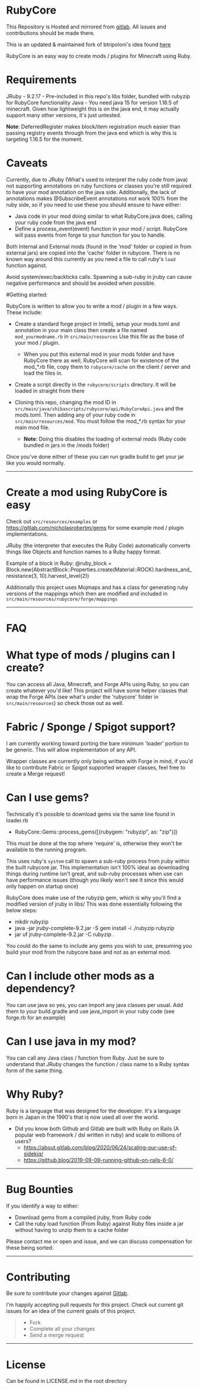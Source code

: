 RubyCore
========

This Repository is Hosted and mirrored from [gitlab](https://gitlab.com/nicholasrobertm/rubycore).
All issues and contributions should be made there.

This is an updated & maintained fork of btripoloni's idea found [here](https://github.com/btripoloni/RubyCore)

RubyCore is an easy way to create mods / plugins for Minecraft using Ruby.

Requirements
============
JRuby - 9.2.17 - Pre-included in this repo's libs folder, bundled with rubyzip for RubyCore functionality
Java - You need java 15 for version 1.16.5 of minecraft. Given how lightweight this is on the java end, it may actually support many other versions, it's just untested.

**Note**: DeferredRegister makes block/item registration much easier than passing registry events through from the java end which is why this is targeting 1.16.5 for the moment.

Caveats
=======

Currently, due to JRuby (What's used to interpret the ruby code from java) not supporting annotations on ruby functions or classes you're still required to have your mod annotation on the java side.
Additionally, the lack of annotations makes @SubscribeEvent annotations not work 100% from the ruby side, so if you need to use these you should ensure to have either:
- Java code in your mod doing similar to what RubyCore.java does, calling your ruby code from the java end
- Define a process_event(event) function in your mod / script. RubyCore will pass events from forge to your function for you to handle.

Both Internal and External mods (found in the 'mod' folder or copied in from external jars) are copied into the 'cache' folder in rubycore. 
There is no known way around this currently as you need a file to call ruby's `load` function against.

Avoid system/exec/backticks calls. Spawning a sub-ruby in jruby can cause negative performance and should be avoided when possible.

#Getting started:

RubyCore is written to allow you to write a mod / plugin in a few ways. These include:
  
* Create a standard forge project in Intellij, setup your mods.toml and annotation in your main class then create a file named `mod_yourmodname.rb` in `src/main/resources` Use this file as the base of your mod / plugin.   
    * When you put this external mod in your mods folder and have RubyCore there as well, 
      RubyCore will scan for existence of the mod_*.rb file, copy them to `rubycore/cache` on the client / server and load the files in.

* Create a script directly in the `rubycore/scripts` directory. It will be loaded in straight from there

* Cloning this repo, changing the mod ID in `src/main/java/shibascripts/rubycore/api/RubyCoreApi.java` and the mods.toml. Then adding any of your ruby code in `src/main/resources/mod`. You must follow the mod_*.rb syntax for your main mod file.
  * **Note**: Doing this disables the loading of external mods (Ruby code bundled in jars in the /mods folder)

Once you've done either of these you can run gradle build to get your jar like you would normally.

---
Create a mod using RubyCore is easy
===================================

Check out `src/resources/examples` or https://gitlab.com/nicholasrobertm/gems for some example mod / plugin implementations.

JRuby (the interpreter that executes the Ruby Code) automatically converts things like Objects and function names to a Ruby happy format.

Example of a block in Ruby:
@ruby_block = Block.new(AbstractBlock::Properties.create(Material::ROCK).hardness_and_resistance(3, 10).harvest_level(2))

Additionally this project uses Mojmaps and has a class for generating ruby versions of the mappings which then are modified and included in `src/main/resources/rubycore/forge/mappings`

---
FAQ
===

What type of mods / plugins can I create?
===============================

You can access all Java, Minecraft, and Forge APIs using Ruby, so you can create whatever you'd like! This project will have some helper classes that wrap the Forge APIs (see what's under the 'rubycore' folder in `src/main/resources`) so check those out as well.

Fabric / Sponge / Spigot support?
=================================

I am currently working toward porting the bare minimum 'loader' portion to be generic. This will allow implementation of any API.

Wrapper classes are currently only being written with Forge in mind, if you'd like to contribute Fabric or Spigot supported wrapper classes, feel free to create a Merge request!

Can I use gems?
===============

Technically it's possible to download gems via the same line found in loader.rb
- RubyCore::Gems::process_gems([{rubygem: "rubyzip", as: "zip"}])

This must be done at the top where 'require' is, otherwise they won't be available to the running program.

This uses ruby's `system` call to spawn a sub-ruby process from jruby within the built rubycore jar. 
This implementation isn't 100% ideal as downloading things during runtime isn't great, and sub-ruby processes when use can have performance issues (though you likely won't see it since this would only happen on startup once)

RubyCore does make use of the rubyzip gem, which is why you'll find a modified version of jruby in libs/
This was done essentially following the below steps:

- mkdir rubyzip
- java -jar jruby-complete-9.2.jar -S gem install -i ./rubyzip rubyzip
- jar uf jruby-complete-9.2.jar -C rubyzip .

You could do the same to include any gems you wish to use, presuming you build your mod from the rubycore base and not as an external mod.

Can I include other mods as a dependency?
========================================

You can use java so yes, you can import any java classes per usual. Add them to your build.gradle and use java_import in your ruby code (see forge.rb for an example)

Can I use java in my mod?
=========================
You can call any Java class / function from Ruby. Just be sure to understand that JRuby changes the function / class name to a Ruby syntax form of the same thing.

Why Ruby?
========

Ruby is a language that was designed for the developer. It's a language born in Japan in the 1990's that is now used all over the world.

- Did you know both Github and Gitlab are built with Ruby on Rails (A popular web framework / dsl written in ruby) and scale to millions of users?
    * https://about.gitlab.com/blog/2020/06/24/scaling-our-use-of-sidekiq/
    * https://github.blog/2019-09-09-running-github-on-rails-6-0/
---

Bug Bounties
============
If you identify a way to either:

- Download gems from a compiled jruby, from Ruby code
- Call the ruby load function (From Ruby) against Ruby files inside a jar without having to unzip them to a cache folder

Please contact me or open and issue, and we can discuss compensation for these being sorted.

---
Contributing
============

Be sure to contribute your changes against [Gitlab](https://gitlab.com/nicholasrobertm/rubycore).

I'm happily accepting pull requests for this project. Check out current git issues for an idea of the current goals of this project.

>- Fork
>- Complete all your changes
>- Send a merge request

---
License
=======
Can be found in LICENSE.md in the root directory
